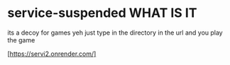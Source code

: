 # service-suspended WHAT IS IT

its a decoy for games yeh just type in the directory in the url and you play the game

[https://servi2.onrender.com/]